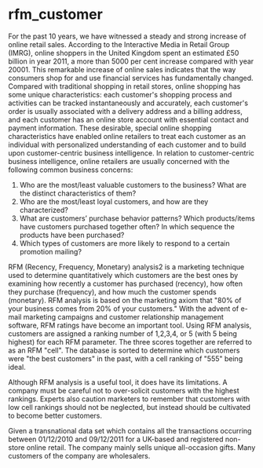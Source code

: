 # rfm_customer

For the past 10 years, we have witnessed a steady and strong increase of online retail sales. According to the Interactive Media in Retail Group (IMRG),
online shoppers in the United Kingdom spent an estimated £50 billion in year 2011,
a more than 5000 per cent increase compared with year 20001. This remarkable increase of online sales indicates that
the way consumers shop for and use financial services has fundamentally changed.
Compared with traditional shopping in retail stores, online shopping has some unique characteristics: each customer's
shopping process and activities can be tracked instantaneously and accurately, each customer's order is usually
associated with a delivery address and a billing address, and each customer has an online store account with essential
contact and payment information. These desirable, special online shopping characteristics have enabled online
retailers to treat each customer as an individual with personalized understanding of each customer and to build upon
customer-centric business intelligence. In relation to customer-centric business intelligence, online retailers are usually
concerned with the following common business concerns:

1. Who are the most/least valuable customers to the business? What are the distinct characteristics of them?
2. Who are the most/least loyal customers, and how are they characterized?
3. What are customers’ purchase behavior patterns? Which products/items have customers purchased together
often? In which sequence the products have been purchased?
4. Which types of customers are more likely to respond to a certain promotion mailing?


RFM (Recency, Frequency, Monetary) analysis2 is a marketing technique used to determine quantitatively which
customers are the best ones by examining how recently a customer has purchased (recency), how often they purchase
(frequency), and how much the customer spends (monetary). RFM analysis is based on the marketing axiom that "80%
of your business comes from 20% of your customers." With the advent of e-mail marketing campaigns and customer
relationship management software, RFM ratings have become an important tool. Using RFM analysis, customers are
assigned a ranking number of 1,2,3,4, or 5 (with 5 being highest) for each RFM parameter. The three scores together
are referred to as an RFM "cell". The database is sorted to determine which customers were "the best customers" in
the past, with a cell ranking of "555" being ideal.

Although RFM analysis is a useful tool, it does have its limitations. A company must be careful not to over-solicit
customers with the highest rankings. Experts also caution marketers to remember that customers with low cell rankings
should not be neglected, but instead should be cultivated to become better customers.

Given a transnational data set which contains all the transactions occurring between 01/12/2010 and 09/12/2011 for a
UK-based and registered non-store online retail. The company mainly sells unique all-occasion gifts. Many customers
of the company are wholesalers.
